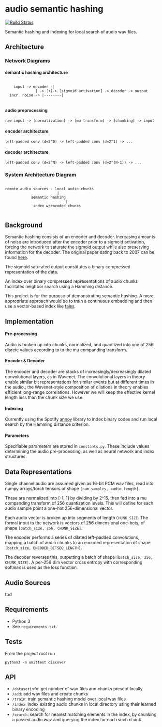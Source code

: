 # audio semantic hashing
[![Build Status](https://travis-ci.com/4d55397500/audio-semantic-hashing.svg?branch=master)](https://travis-ci.org/4d55397500/audio-semantic-hashing)


Semantic hashing and indexing for local search of audio wav files.

Architecture
---

### Network Diagrams

#### semantic hashing architecture

```

	input -> encoder -|
			  | -> (+)-> [sigmoid activation] -> decoder -> output
  incr. noise -> |--------|
	
```	

#### audio preprocessing

```
raw input -> [normalization] -> [mu transform] -> [chunking] -> input

```

#### encoder architecture

```
left-padded conv (d=2^0) -> left-padded conv (d=2^1) -> ...
```

#### decoder architecture

```
left-padded conv (d=2^N) -> left-padded conv (d=2^(N-1)) -> ...
```


### System Architecture Diagram

```

remote audio sources - local audio chunks
 	                	|        
			semantic hashing
	                        |
		     index w/encoded chunks
								
```

Background
---

Semantic hashing consists of an encoder and decoder.
Increasing amounts of noise are introduced after the encoder prior to a sigmoid activation, forcing the network to saturate the sigmoid output while also preserving information for the decoder. The original paper dating back to 2007 can be found 
[here](https://www.cs.utoronto.ca/~rsalakhu/papers/semantic_final.pdf).

The sigmoid saturated output constitutes a binary compressed representation of the data.


An index over binary compressed representations of audio chunks facilitates neighbor
search using a Hamming distance.


This project is for the purpose of demonstrating semantic hashing. A more appropriate approach would be to train a continuous embedding and then use a vector-based index like [faiss](https://github.com/facebookresearch/faiss).

Implementation
---
#### Pre-processing
Audio is broken up into chunks, normalized, and quantized into one of 256 disrete values according to to the mu companding transform.

#### Encoder & Decoder
The encoder and decoder are stacks of increasingly/decreasingly dilated convolutional layers, as in Wavenet. The convolutional layers in theory enable similar bit representations for similar events but at different times in the audio.; the Wavenet-style composition of dilations in theory enables efficient long-range correlations. However we will keep the effective kernel length less than the chunk size we use.

#### Indexing
Currently using the Spotify [annoy](https://github.com/spotify/annoy) library to index binary codes and run local search by the Hamming distance criterion.

#### Parameters

Specifiable parameters are stored in `constants.py`. These include values determining the audio pre-processing, as well as neural network and index structures.

Data Representations
--
Single channel audio are assumed given as 16-bit PCM wav files, read into numpy arrays/torch tensors of shape
`[num_samples, audio_length]`. 

These are normalized into [-1, 1] by dividing by 2^15, then fed into a mu companding transform of 256 quantization levels. This will define for each audio sample point a one-hot 256-dimensional vector.

Each audio vector is broken up into segments of length `CHUNK_SIZE`. The formal input to the network is vectors of 256 dimensional one-hots, of shape `[batch_size, 256, CHUNK_SIZE]`.

The encoder performs a series of dilated left-padded convolutions, mapping a batch of audio chunks to an encoded representation of shape `[batch_size, ENCODED_BITSEQ_LENGTH]`.

The decoder reverses this, outputting a batch of shape
`[batch_size, 256, CHUNK_SIZE]`. A per-256 dim vector cross entropy with corresponding softmax is used as the loss function.

Audio Sources
--

tbd

Requirements
--
* Python 3
* See `requirements.txt`. 

Tests
---
From the project root run

```python3 -m unittest discover```

API
--

* `/datasetinfo`: get number of wav files and chunks present locally
* `/add`: add wav files and create chunks
* `/train`: train semantic hashing model over local wav files
* `/index`: index existing audio chunks in local directory using their learned binary encoding
* `/search`: search for nearest matching elements in the index, by chunking a passed audio wav and querying the index for each such chunk

